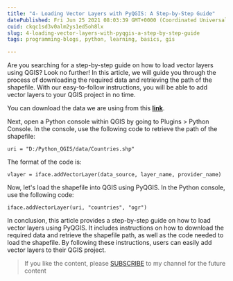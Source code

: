 ```yaml
---
title: "4- Loading Vector Layers with PyQGIS: A Step-by-Step Guide"
datePublished: Fri Jun 25 2021 08:03:39 GMT+0000 (Coordinated Universal Time)
cuid: ckqc1sd3v0alm2ys1ed5oh8lx
slug: 4-loading-vector-layers-with-pyqgis-a-step-by-step-guide
tags: programming-blogs, python, learning, basics, gis

---
```


Are you searching for a step-by-step guide on how to load vector layers using QGIS? Look no further! In this article, we will guide you through the process of downloading the required data and retrieving the path of the shapefile. With our easy-to-follow instructions, you will be able to add vector layers to your QGIS project in no time.

You can download the data we are using from this [**link**](https://github.com/Azad77/Python_qgis/blob/main/Data/Countries.zip).

Next, open a Python console within QGIS by going to Plugins &gt; Python Console. In the console, use the following code to retrieve the path of the shapefile:

```plaintext
uri = "D:/Python_QGIS/data/Countries.shp"
```

The format of the code is:

```plaintext
vlayer = iface.addVectorLayer(data_source, layer_name, provider_name)
```

Now, let's load the shapefile into QGIS using PyQGIS. In the Python console, use the following code:

```plaintext
iface.addVectorLayer(uri, "countries", "ogr")
```

In conclusion, this article provides a step-by-step guide on how to load vector layers using PyQGIS. It includes instructions on how to download the required data and retrieve the shapefile path, as well as the code needed to load the shapefile. By following these instructions, users can easily add vector layers to their QGIS project.

> If you like the content, please [SUBSCRIBE](https://www.youtube.com/channel/UCpbWlHEqBSnJb6i4UemXQpA?sub_confirmation=1) to my channel for the future content